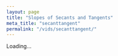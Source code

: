 ```yaml
---
layout: page
title: "Slopes of Secants and Tangents"
meta_title: "secanttangent"
permalink: "/vids/secanttangent/"
---
```



<html>
<head>
<script>

function setCookie(cname,cvalue,exdays) {
    var d = new Date();
    d.setTime(d.getTime() + (exdays*24*60*60*1000));
    var expires = "expires=" + d.toGMTString();
    document.cookie = cname + "=" + cvalue + ";" + expires + ";path=/";
}

function getCookie(cname) {
    var name = cname + "=";
    var decodedCookie = decodeURIComponent(document.cookie);
    var ca = decodedCookie.split(';');
    for(var i = 0; i < ca.length; i++) {
        var c = ca[i];
        while (c.charAt(0) == ' ') {
            c = c.substring(1);
        }
        if (c.indexOf(name) == 0) {
            return c.substring(name.length, c.length);
        }
    }
    return "";
}

function checkCookie() {
    var vidchoice=getCookie("secanttangent");
    if (vidchoice==1){window.location.href = "https://ximera.osu.edu/fall18calcvids/o/secanttangent/name";}
    else if (vidchoice==2){window.location.href = "https://ximera.osu.edu/fall18calcvids/q/secanttangent/name";}
    else if (vidchoice==3){window.location.href = "https://ximera.osu.edu/fall18calcvids/v/secanttangent/name";}
    else if (vidchoice==4){window.location.href = "https://ximera.osu.edu/fall18calcvids/c/secanttangent/name";}
    else {
      var forwardchoice=Math.random();
      if (forwardchoice <= 0.25 ){
        setCookie("secanttangent", 1, 365);
        checkCookie();
        }
      else if (forwardchoice <= 0.5 ){
        setCookie("secanttangent", 2, 365);
        checkCookie();
        }
      else if (forwardchoice <= 0.75 ){
        setCookie("secanttangent", 3, 365);
        checkCookie();
        }
      else {
        setCookie("secanttangent", 4, 365);
        checkCookie();
        }
      }
}


</script>
</head>
<body onload="checkCookie()">
Loading...
</body>
</html>
